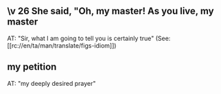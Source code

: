 ## \v 26 She said, "Oh, my master! As you live, my master ##

AT: "Sir, what I am going to tell you is certainly true" (See: [[rc://en/ta/man/translate/figs-idiom]])

## my petition ##

AT: "my deeply desired prayer"